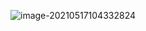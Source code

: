 

![image-20210517104332824](https://gitee.com/BothSavage/PicGo/raw/master//image/20210517104332.png)